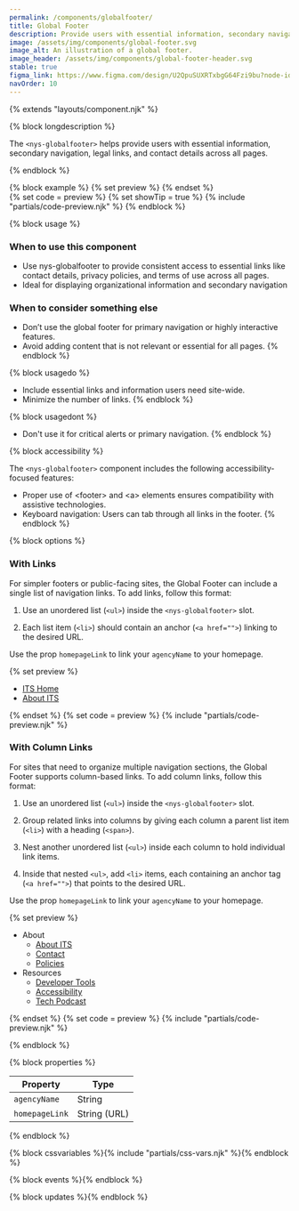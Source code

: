 ```yaml
---
permalink: /components/globalfooter/
title: Global Footer
description: Provide users with essential information, secondary navigation, legal links, and contact details across all pages.
image: /assets/img/components/global-footer.svg
image_alt: An illustration of a global footer.
image_header: /assets/img/components/global-footer-header.svg
stable: true
figma_link: https://www.figma.com/design/U2QpuSUXRTxbgG64Fzi9bu?node-id=4003-64216
navOrder: 10
---
```


{% extends "layouts/component.njk" %}

{% block longdescription %}

The `<nys-globalfooter>` helps provide users with essential information, secondary navigation, legal links, and contact details across all pages.

{% endblock %}

{% block example %}
  {% set preview %}
<nys-globalfooter agencyName="Office of Information Technology Services">
</nys-globalfooter>{% endset %}  
  {% set code = preview %}
  {% set showTip = true %}
  {% include "partials/code-preview.njk" %}
{% endblock %}

{% block usage %}

### When to use this component
 - Use nys-globalfooter to provide consistent access to essential links like contact details, privacy policies, and terms of use across all pages.
 - Ideal for displaying organizational information and secondary navigation
 ### When to consider something else
 - Don’t use the global footer for primary navigation or highly interactive features.
 - Avoid adding content that is not relevant or essential for all pages.
{% endblock %}

{% block usagedo %}

 - Include essential links and information users need site-wide.
 - Minimize the number of links.
{% endblock %}

{% block usagedont %}

  - Don't use it for critical alerts or primary navigation.
{% endblock %}

{% block accessibility %}

The `<nys-globalfooter>` component includes the following accessibility-focused features:

 - Proper use of &lt;footer&gt; and &lt;a&gt; elements ensures compatibility with assistive technologies.
 - Keyboard navigation: Users can tab through all links in the footer.
{% endblock %}

{% block options %}

### With Links
For simpler footers or public-facing sites, the Global Footer can include a single list of navigation links. To add links, follow this format:

1. Use an unordered list (`<ul>`) inside the `<nys-globalfooter>` slot. 

2. Each list item (`<li>`) should contain an anchor (`<a href="">`) linking to the desired URL.

Use the prop `homepageLink` to link your `agencyName` to your homepage.

  {% set preview %}<nys-globalfooter agencyName="Office of Information Technology Services" homepageLink="https://ny.gov">
  <ul>
    <li><a href="https://its.ny.gov">ITS Home</a></li>
    <li><a href="https://its.ny.gov/about">About ITS</a></li>
  </ul>
</nys-globalfooter>{% endset %}
  {% set code = preview %}
  {% include "partials/code-preview.njk" %}

### With Column Links
For sites that need to organize multiple navigation sections, the Global Footer supports column-based links. To add column links, follow this format:

1. Use an unordered list (`<ul>`) inside the `<nys-globalfooter>` slot. 

2. Group related links into columns by giving each column a parent list item (`<li>`) with a heading (`<span>`).

3. Nest another unordered list (`<ul>`) inside each column to hold individual link items.

4. Inside that nested `<ul>`, add `<li>` items, each containing an anchor tag (`<a href="">`) that points to the desired URL.

Use the prop `homepageLink` to link your `agencyName` to your homepage.

  {% set preview %}<nys-globalfooter agencyName="Office of Information Technology Services" homepageLink="https://ny.gov">
  <ul>
    <li>
      <span>About</span>
      <ul>
        <li><a href="https://its.ny.gov/about-us">About ITS</a></li>
        <li><a href="https://its.ny.gov/contact-us">Contact</a></li>
        <li><a href="https://its.ny.gov/policies">Policies</a></li>
      </ul>
    </li>
    <li>
      <span>Resources</span>
      <ul>
        <li><a href="https://its.ny.gov/resources">Developer Tools</a></li>
        <li><a href="https://its.ny.gov/accessibility">Accessibility</a></li>
        <li><a href="https://its.ny.gov/its-tech-podcast">Tech Podcast</a></li>
      </ul>
    </li>
  </ul>
</nys-globalfooter>{% endset %}
  {% set code = preview %}
  {% include "partials/code-preview.njk" %}

{% endblock %}

{% block properties %}

| Property       | Type         |
|----------------|--------------|
| `agencyName`   | String       |
| `homepageLink` | String (URL) |

{% endblock %}

{% block cssvariables %}{% include "partials/css-vars.njk" %}{% endblock %}

{% block events %}{% endblock %}

{% block updates %}{% endblock %}
